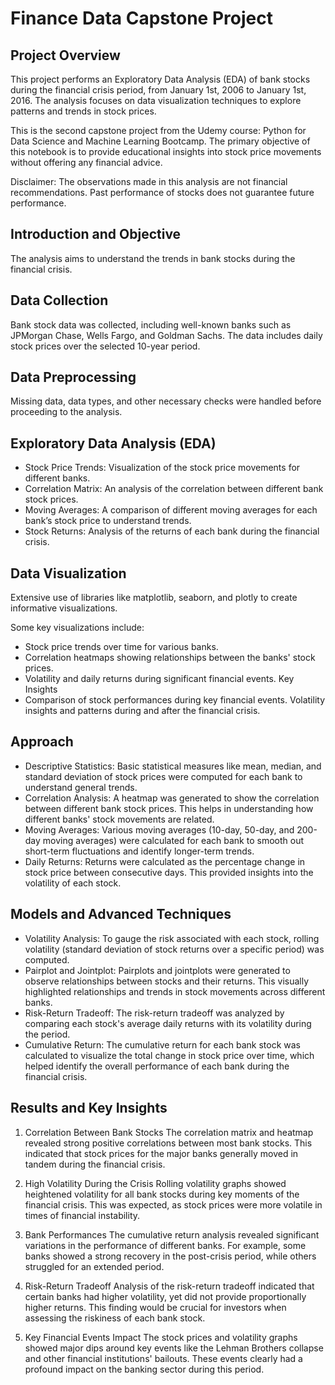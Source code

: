 # Finance Data Capstone Project

## Project Overview
This project performs an Exploratory Data Analysis (EDA) of bank stocks during the financial crisis period, from January 1st, 2006 to January 1st, 2016. The analysis focuses on data visualization techniques to explore patterns and trends in stock prices.

This is the second capstone project from the Udemy course: Python for Data Science and Machine Learning Bootcamp. The primary objective of this notebook is to provide educational insights into stock price movements without offering any financial advice.

Disclaimer: The observations made in this analysis are not financial recommendations. Past performance of stocks does not guarantee future performance.


## Introduction and Objective

The analysis aims to understand the trends in bank stocks during the financial crisis.

## Data Collection

Bank stock data was collected, including well-known banks such as JPMorgan Chase, Wells Fargo, and Goldman Sachs.
The data includes daily stock prices over the selected 10-year period.

## Data Preprocessing

Missing data, data types, and other necessary checks were handled before proceeding to the analysis.
## Exploratory Data Analysis (EDA)

- Stock Price Trends: Visualization of the stock price movements for different banks.
- Correlation Matrix: An analysis of the correlation between different bank stock prices.
- Moving Averages: A comparison of different moving averages for each bank’s stock price to understand trends.
- Stock Returns: Analysis of the returns of each bank during the financial crisis.

## Data Visualization

Extensive use of libraries like matplotlib, seaborn, and plotly to create informative visualizations.

Some key visualizations include:
- Stock price trends over time for various banks.
- Correlation heatmaps showing relationships between the banks' stock prices.
- Volatility and daily returns during significant financial events.
Key Insights
- Comparison of stock performances during key financial events.
Volatility insights and patterns during and after the financial crisis.

## Approach

- Descriptive Statistics: Basic statistical measures like mean, median, and standard deviation of stock prices were computed for each bank to understand general trends.
- Correlation Analysis: A heatmap was generated to show the correlation between different bank stock prices. This helps in understanding how different banks' stock movements are related.
- Moving Averages: Various moving averages (10-day, 50-day, and 200-day moving averages) were calculated for each bank to smooth out short-term fluctuations and identify longer-term trends.
- Daily Returns: Returns were calculated as the percentage change in stock price between consecutive days. This provided insights into the volatility of each stock.

## Models and Advanced Techniques

- Volatility Analysis: To gauge the risk associated with each stock, rolling volatility (standard deviation of stock returns over a specific period) was computed.
- Pairplot and Jointplot: Pairplots and jointplots were generated to observe relationships between stocks and their returns. This visually highlighted relationships and trends in stock movements across different banks.
- Risk-Return Tradeoff: The risk-return tradeoff was analyzed by comparing each stock's average daily returns with its volatility during the period.
- Cumulative Return: The cumulative return for each bank stock was calculated to visualize the total change in stock price over time, which helped identify the overall performance of each bank during the financial crisis.

## Results and Key Insights
1) Correlation Between Bank Stocks
The correlation matrix and heatmap revealed strong positive correlations between most bank stocks. This indicated that stock prices for the major banks generally moved in tandem during the financial crisis.

2) High Volatility During the Crisis
Rolling volatility graphs showed heightened volatility for all bank stocks during key moments of the financial crisis. This was expected, as stock prices were more volatile in times of financial instability.

3) Bank Performances
The cumulative return analysis revealed significant variations in the performance of different banks. For example, some banks showed a strong recovery in the post-crisis period, while others struggled for an extended period.

4) Risk-Return Tradeoff
Analysis of the risk-return tradeoff indicated that certain banks had higher volatility, yet did not provide proportionally higher returns. This finding would be crucial for investors when assessing the riskiness of each bank stock.

5) Key Financial Events Impact
The stock prices and volatility graphs showed major dips around key events like the Lehman Brothers collapse and other financial institutions' bailouts. These events clearly had a profound impact on the banking sector during this period.